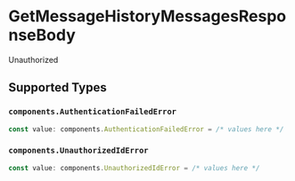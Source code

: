 # GetMessageHistoryMessagesResponseBody

Unauthorized


## Supported Types

### `components.AuthenticationFailedError`

```typescript
const value: components.AuthenticationFailedError = /* values here */
```

### `components.UnauthorizedIdError`

```typescript
const value: components.UnauthorizedIdError = /* values here */
```


